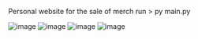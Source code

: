 Personal website for the sale of merch
run > py main.py

![image](https://github.com/user-attachments/assets/3aa5fdb8-6a2a-4a3a-bd44-21d3d0c52ed0)
![image](https://github.com/user-attachments/assets/9518ad43-f145-477b-978e-4df55a1bf071)
![image](https://github.com/user-attachments/assets/bb16f2fd-3c4c-4bdd-97e6-50d873adc02a)
![image](https://github.com/user-attachments/assets/8dfcc859-30c3-4b62-a4da-47648770f25f)
